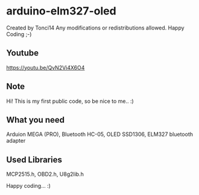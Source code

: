 # arduino-elm327-oled
Created by Tonci14
Any modifications or redistributions allowed. Happy Coding ;-)

## Youtube
https://youtu.be/QvN2Vi4X6O4

## Note
Hi! This is my first public code, so be nice to me.. :)

## What you need
Arduion MEGA (PRO), Bluetooth HC-05, OLED SSD1306, ELM327 bluetooth adapter

## Used Libraries
MCP2515.h, OBD2.h, U8g2lib.h

Happy coding... :)
